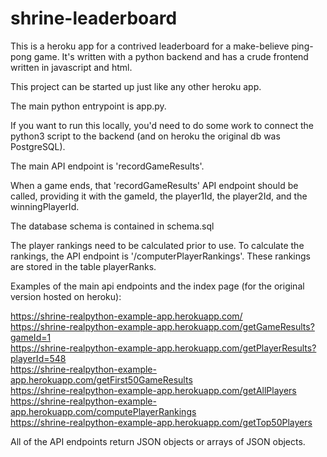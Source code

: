 # shrine-leaderboard

This is a heroku app for a contrived leaderboard for a make-believe ping-pong game. It's written with a python backend and has a crude frontend written in javascript and html.

This project can be started up just like any other heroku app.

The main python entrypoint is app.py.

If you want to run this locally, you'd need to do some work to connect the python3 script to the backend (and on heroku the original db was PostgreSQL).

The main API endpoint is 'recordGameResults'.

When a game ends, that 'recordGameResults' API endpoint should be called, providing it with the gameId, the player1Id, the player2Id, and the winningPlayerId.

The database schema is contained in schema.sql

The player rankings need to be calculated prior to use. To calculate the rankings, the API endpoint is '/computerPlayerRankings'. These rankings are stored in the table playerRanks.

Examples of the main api endpoints and the index page (for the original version hosted on heroku):

https://shrine-realpython-example-app.herokuapp.com/<br/>
https://shrine-realpython-example-app.herokuapp.com/getGameResults?gameId=1<br/>
https://shrine-realpython-example-app.herokuapp.com/getPlayerResults?playerId=548<br/>
https://shrine-realpython-example-app.herokuapp.com/getFirst50GameResults<br/>
https://shrine-realpython-example-app.herokuapp.com/getAllPlayers<br/>
https://shrine-realpython-example-app.herokuapp.com/computePlayerRankings<br/>
https://shrine-realpython-example-app.herokuapp.com/getTop50Players<br/>

All of the API endpoints return JSON objects or arrays of JSON objects.
